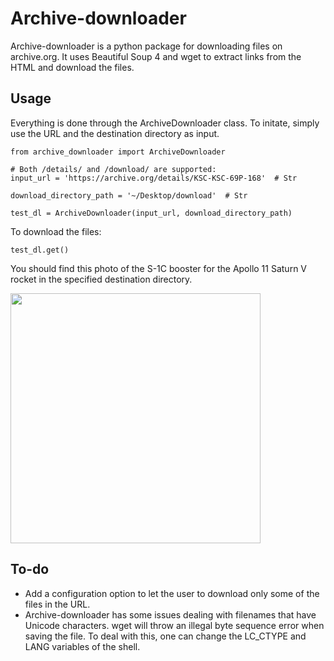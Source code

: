 # Archive-downloader

Archive-downloader is a python package for downloading files on archive.org. It uses Beautiful Soup 4 and wget to extract links from the HTML and download the files.


## Usage

Everything is done through the ArchiveDownloader class.
To initate, simply use the URL and the destination directory as input.

```
from archive_downloader import ArchiveDownloader

# Both /details/ and /download/ are supported:
input_url = 'https://archive.org/details/KSC-KSC-69P-168'  # Str

download_directory_path = '~/Desktop/download'  # Str

test_dl = ArchiveDownloader(input_url, download_directory_path)
```

To download the files:
```
test_dl.get()
```

You should find this photo of the S-1C booster for the Apollo 11 Saturn V rocket in the specified destination directory.

<img src="https://ia600205.us.archive.org/32/items/KSC-KSC-69P-168/KSC-69P-168.jpg" width="400">


## To-do

* Add a configuration option to let the user to download only some of the files in the URL.
* Archive-downloader has some issues dealing with filenames that have Unicode characters. wget will throw an illegal byte sequence error when saving the file. To deal with this, one can change the LC_CTYPE and LANG variables of the shell.


